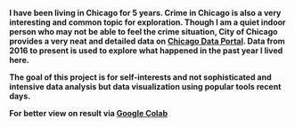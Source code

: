 **I have been living in Chicago for 5 years. Crime in Chicago is also a very interesting and common topic for exploration. Though I am a quiet indoor person who may not be able to feel the crime situation, City of Chicago provides a very neat and detailed data on [Chicago Data Portal](https://data.cityofchicago.org/Public-Safety/Crimes-2019/w98m-zvie). Data from 2016 to present is used to explore what happened in the past year I lived here.**

**The goal of this project is for self-interests and not sophisticated and intensive data analysis but data visualization using popular tools recent days.**

**For better view on result via [Google Colab](https://drive.google.com/open?id=1V8wkc5K0caqVJJ8ebSAwl34ZG8DeKGAT)**

